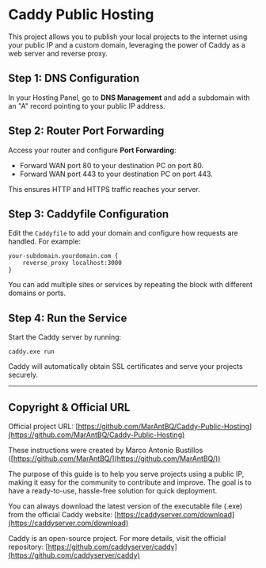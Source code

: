 # Caddy Public Hosting

This project allows you to publish your local projects to the internet using your public IP and a custom domain, leveraging the power of Caddy as a web server and reverse proxy.

## Step 1: DNS Configuration

In your Hosting Panel, go to **DNS Management** and add a subdomain with an "A" record pointing to your public IP address.

## Step 2: Router Port Forwarding

Access your router and configure **Port Forwarding**:
- Forward WAN port 80 to your destination PC on port 80.
- Forward WAN port 443 to your destination PC on port 443.

This ensures HTTP and HTTPS traffic reaches your server.

## Step 3: Caddyfile Configuration

Edit the `Caddyfile` to add your domain and configure how requests are handled. For example:

```
your-subdomain.yourdomain.com {
    reverse_proxy localhost:3000
}
```

You can add multiple sites or services by repeating the block with different domains or ports.

## Step 4: Run the Service

Start the Caddy server by running:

```
caddy.exe run
```

Caddy will automatically obtain SSL certificates and serve your projects securely.

---

## Copyright & Official URL

Official project URL: [https://github.com/MarAntBQ/Caddy-Public-Hosting](https://github.com/MarAntBQ/Caddy-Public-Hosting)

These instructions were created by Marco Antonio Bustillos ([https://github.com/MarAntBQ/](https://github.com/MarAntBQ/))

The purpose of this guide is to help you serve projects using a public IP, making it easy for the community to contribute and improve. The goal is to have a ready-to-use, hassle-free solution for quick deployment.

You can always download the latest version of the executable file (.exe) from the official Caddy website: [https://caddyserver.com/download](https://caddyserver.com/download)

Caddy is an open-source project. For more details, visit the official repository: [https://github.com/caddyserver/caddy](https://github.com/caddyserver/caddy)
